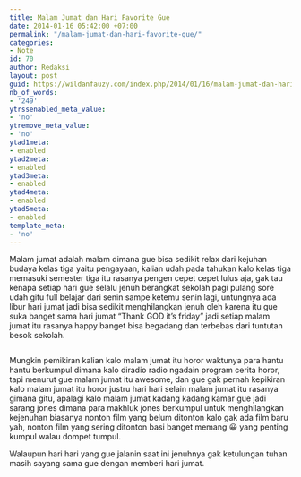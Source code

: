 ```yaml
---
title: Malam Jumat dan Hari Favorite Gue
date: 2014-01-16 05:42:00 +07:00
permalink: "/malam-jumat-dan-hari-favorite-gue/"
categories:
- Note
id: 70
author: Redaksi
layout: post
guid: https://wildanfauzy.com/index.php/2014/01/16/malam-jumat-dan-hari-favorite-gue/
nb_of_words:
- '249'
ytrssenabled_meta_value:
- 'no'
ytremove_meta_value:
- 'no'
ytad1meta:
- enabled
ytad2meta:
- enabled
ytad3meta:
- enabled
ytad4meta:
- enabled
ytad5meta:
- enabled
template_meta:
- 'no'
---
```


Malam jumat adalah malam dimana gue bisa sedikit relax dari kejuhan budaya kelas tiga yaitu pengayaan, kalian udah pada tahukan kalo kelas tiga memasuki semester tiga itu rasanya pengen cepet cepet lulus aja, gak tau kenapa setiap hari gue selalu jenuh berangkat sekolah pagi pulang sore udah gitu full belajar dari senin sampe ketemu senin lagi, untungnya ada libur hari jumat jadi bisa sedikit menghilangkan jenuh oleh karena itu gue suka banget sama hari jumat “Thank GOD it&#8217;s friday” jadi setiap malam jumat itu rasanya happy banget bisa begadang dan terbebas dari tuntutan besok sekolah.<figure class="wp-block-image size-large">

<img src="https://wildanfauzyart.files.wordpress.com/2014/01/96149-cold-dark-eerie-414144.jpg?w=768" alt="" data-recalc-dims="1" /> </figure> 

Mungkin pemikiran kalian kalo malam jumat itu horor waktunya para hantu hantu berkumpul dimana kalo diradio radio ngadain program cerita horor, tapi menurut gue malam jumat itu awesome, dan gue gak pernah kepikiran kalo malam jumat itu horor justru hari hari selain malam jumat itu rasanya gimana gitu, apalagi kalo malam jumat kadang kadang kamar gue jadi sarang jones dimana para makhluk jones berkumpul untuk menghilangkan kejenuhan biasanya nonton film yang belum ditonton kalo gak ada film baru yah, nonton film yang sering ditonton basi banget memang 😀 yang penting kumpul walau dompet tumpul.

Walaupun hari hari yang gue jalanin saat ini jenuhnya gak ketulungan tuhan masih sayang sama gue dengan memberi hari jumat.